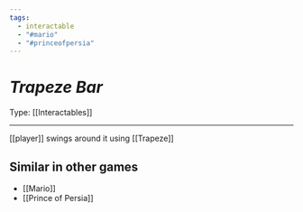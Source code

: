 ```yaml
---
tags:
  - interactable
  - "#mario"
  - "#princeofpersia"
---
```

# _Trapeze Bar_

Type: [[Interactables]]

----


[[player]] swings around it using [[Trapeze]]

## Similar in other games

* [[Mario]]
* [[Prince of Persia]]
